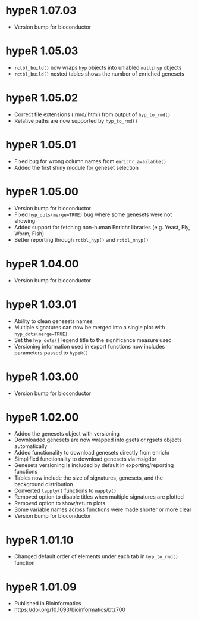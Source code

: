 # hypeR 1.07.03
* Version bump for bioconductor

# hypeR 1.05.03
* `rctbl_build()` now wraps `hyp` objects into unlabled `multihyp` objects
* `rctbl_build()` nested tables shows the number of enriched genesets

# hypeR 1.05.02
* Correct file extensions (.rmd/.html) from output of `hyp_to_rmd()`
* Relative paths are now supported by `hyp_to_rmd()`

# hypeR 1.05.01
* Fixed bug for wrong column names from `enrichr_available()`
* Added the first shiny module for geneset selection

# hypeR 1.05.00
* Version bump for bioconductor
* Fixed `hyp_dots(merge=TRUE)` bug where some genesets were not showing
* Added support for fetching non-human Enrichr libraries (e.g. Yeast, Fly, Worm, Fish)
* Better reporting through `rctbl_hyp()` and `rctbl_mhyp()`

# hypeR 1.04.00
* Version bump for bioconductor

# hypeR 1.03.01
* Ability to clean genesets names
* Multiple signatures can now be merged into a single plot with `hyp_dots(merge=TRUE)`
* Set the `hyp_dots()` legend title to the significance measure used
* Versioning information used in export functions now includes parameters passed to `hypeR()`

# hypeR 1.03.00
* Version bump for bioconductor

# hypeR 1.02.00
* Added the genesets object with versioning
* Downloaded genesets are now wrapped into gsets or rgsets objects automatically
* Added functionality to download genesets directly from enrichr
* Simplified functionality to download genesets via msigdbr
* Genesets versioning is included by default in exporting/reporting functions
* Tables now include the size of signatures, genesets, and the background distribution
* Converted `lapply()` functions to `mapply()`
* Removed option to disable titles when multiple signatures are plotted
* Removed option to show/return plots
* Some variable names across functions were made shorter or more clear
* Version bump for bioconductor

# hypeR 1.01.10
* Changed default order of elements under each tab in `hyp_to_rmd()` function

# hypeR 1.01.09
* Published in Bioinformatics
* https://doi.org/10.1093/bioinformatics/btz700
